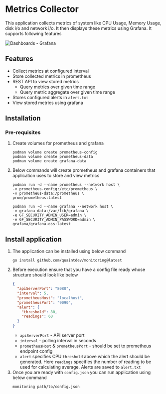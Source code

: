 # Metrics Collector

This application collects metrics of system like CPU Usage, Memory Usage, disk i/o and network i/o.
It then displays these metrics using Grafana. It supports following features

![Dashboards - Grafana](https://github.com/user-attachments/assets/741fbb54-dbb8-4be1-9dd4-728aefdf6ef3)


## Features
- Collect metrics at configured interval
- Store collected metrics in prometheus
- REST API to view stored metrics
    - Query metrics over given time range
    - Query metric aggregate over given time range
- Stores configured alerts in `alert.txt`
- View stored metrics using grafana

## Installation
### Pre-requisites
1. Create volumes for prometheus and grafana
    ```shell
    podman volume create prometheus-config
    podman volume create prometheus-data
    podman volume create grafana-data
    ```
2. Below commands will create prometheus and grafana containers that application uses to store and view metrics
    ```shell
    podman run -d --name prometheus --network host \
    -v prometheus-config:/etc/prometheus \
    -v prometheus-data:/prometheus \
    prom/prometheus:latest
    
    podman run -d --name grafana --network host \
    -v grafana-data:/var/lib/grafana \
    -e GF_SECURITY_ADMIN_USER=admin \
    -e GF_SECURITY_ADMIN_PASSWORD=admin \
    grafana/grafana-oss:latest 
    ```
## Install application
1. The application can be installed using below command
   ```shell
   go install github.com/quaintdev/monitoring@latest
   ```
2. Before execution ensure that you have a config file ready whose structure should look like below
    ```json
    {
      "apiServerPort": "8080",
      "interval": 5,
      "prometheusHost": "localhost",
      "prometheusPort": "9090",
      "alert": {
        "threshold": 80,
        "readings": 60
      }
    }
   ```
   - `apiServerPort` - API server port
   - `interval` - polling interval in seconds  
   - `prometheusHost` & `prometheusPort` - should be set to prometheus endpoint config  
   - `alert` specifies CPU `threshold` above which the alert should be generated. Here `readings` specifies the number of reading to be used for calculating average. Alerts are saved to `alert.txt`
3. Once you are ready with `config.json` you can run application using below command
    ```shell
    monitoring path/to/config.json
    ```
